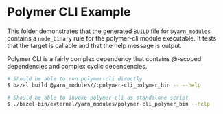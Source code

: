 # Polymer CLI Example

This folder demonstrates that the generated `BUILD` file for
`@yarn_modules` contains a `node_binary` rule for the polymer-cli module
executable.  It tests that the target is callable and that the help
message is output.

Polymer CLI is a fairly complex dependency that contains @-scoped dependencies
and complex cyclic dependencies.

```sh
# Should be able to run polymer-cli directly
$ bazel build @yarn_modules//:polymer-cli_polymer_bin -- --help

# Should be able to invoke polymer-cli as standalone script 
$ ./bazel-bin/external/yarn_modules/polymer-cli_polymer_bin --help
```
